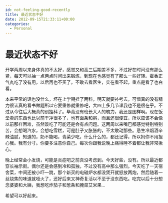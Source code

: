 ```yaml
---
id: not-feeling-good-recently
title: 最近状态不好
date: 2012-09-15T21:33:11+00:00
categories:
  - Personal
---
```


# 最近状态不好

开学两周以来身体真的不太好，感觉又和高三后期差不多，不过好在时间没有那么紧，每天可以抽一点两点时间出来锻炼，到现在也感觉有了那么一些好转。霍香正气丸吃了没有用，以后再也不买了。不敢去看医生，实在看不起，重点是看了也白看。

本来平常的话也没什么，坏在上学期挂了两科，明天就要补考去，可惜真的没有精力很认真的看书做题所以它要重修就重修吧，大四上多几节课我也不是很在乎。不过从今往后大概真的别挂科了。毕竟没有班长大人的魄力，我还是图样啊。现在饭堂卖的东西也比以前干净很多了，也有面条和粥，而且还很便宜，所以应该不会像以前那样困难，虽然饭吃了可能还是会有点问题。这两周以来嘴巴都感觉特别特别苦，会想喝汽水，会想吃雪糕，可是肚子又胀胀的，不太敢动那些。忌生冷烟酒辛辣油腻，知道的，奶不能喝，青菜少吃，什么什么的，都还记得，所以妈你不用担心我。我有分寸。你要多注意你自己。每次你跟我说晚上痛得睡不着都让我非常揪心。

晚上经常会小发烧，可能是炎症吧之前真没考虑到。今天好些，没有。所以最近都穿长袖示街。偶尔还是会感到冷和孤独，不过没有高中那么强烈。今天吃了一天宿舍菜，中间还被小吓一跳，那个新买的电磁炉水都没煲开就怒放两炮，然后随着一丝烧焦的味道就哑火了，还好后来又神奇复活以不至于没东西吃。吃完以后十分想念婆婆和大姨，我想吃炸茄子和葱条和腌菜艾米果&#8230;

希望可以好起来。
